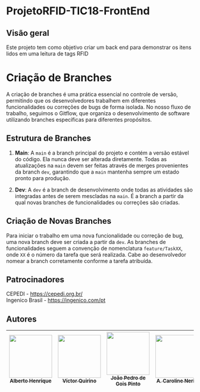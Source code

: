 # ProjetoRFID-TIC18-FrontEnd

## Visão geral
Este projeto tem como objetivo criar um back end para demonstrar os itens lidos em uma leitura de tags RFID

# Criação de Branches

A criação de branches é uma prática essencial no controle de versão, permitindo que os desenvolvedores trabalhem em diferentes funcionalidades ou correções de bugs de forma isolada. No nosso fluxo de trabalho, seguimos o Gitflow, que organiza o desenvolvimento de software utilizando branches específicas para diferentes propósitos.

## Estrutura de Branches

1. **Main**: A `main` é a branch principal do projeto e contém a versão estável do código. Ela nunca deve ser alterada diretamente. Todas as atualizações na `main` devem ser feitas através de merges provenientes da branch `dev`, garantindo que a `main` mantenha sempre um estado pronto para produção.

2. **Dev**: A `dev` é a branch de desenvolvimento onde todas as atividades são integradas antes de serem mescladas na `main`. É a branch a partir da qual novas branches de funcionalidades ou correções são criadas.

## Criação de Novas Branches

Para iniciar o trabalho em uma nova funcionalidade ou correção de bug, uma nova branch deve ser criada a partir da `dev`. As branches de funcionalidades seguem a convenção de nomenclatura `feature/TaskXX`, onde `XX` é o número da tarefa que será realizada. Cabe ao desenvolvedor nomear a branch corretamente conforme a tarefa atribuída.


## Patrocinadores
CEPEDI - https://cepedi.org.br/ <br>
Ingenico Brasil - https://ingenico.com/pt

## Autores

| [<img src="https://avatars.githubusercontent.com/u/81397160?v=4" width=115><br><sub>Alberto Henrique</sub>](https://github.com/albertolunia) | [<img src="https://avatars.githubusercontent.com/u/51959432?v=4" width=115><br><sub>Víctor Quirino</sub>](https://github.com/VictorSMQuirino) | [<img src="https://avatars.githubusercontent.com/u/32523778?v=4" width=115><br><sub>João Pedro de Gois Pinto</sub>](https://github.com/joaopedropinto) | [<img src="https://avatars.githubusercontent.com/u/85597024?s=96&v=4" width=115><br><sub>A. Caroline Neris</sub>](https://github.com/CarolineNeris) |
| :---: | :---: | :---: | :---: |


